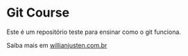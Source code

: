# Git Course

Este é um repositório teste para ensinar como o git funciona.

Saiba mais em [willianjusten.com.br](http://willianjusten.com.br)
